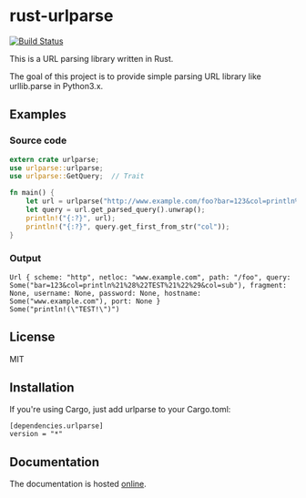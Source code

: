 # rust-urlparse

[![Build Status](https://travis-ci.org/yykamei/rust-urlparse.svg?branch=master)](https://travis-ci.org/yykamei/rust-urlparse)

This is a URL parsing library written in Rust.

The goal of this project is to provide simple parsing URL library
like urllib.parse in Python3.x.

## Examples

### Source code

``` rust
extern crate urlparse;
use urlparse::urlparse;
use urlparse::GetQuery;  // Trait

fn main() {
    let url = urlparse("http://www.example.com/foo?bar=123&col=println%21%28%22TEST%21%22%29&col=sub");
    let query = url.get_parsed_query().unwrap();
    println!("{:?}", url);
    println!("{:?}", query.get_first_from_str("col"));
}
```

### Output

```
Url { scheme: "http", netloc: "www.example.com", path: "/foo", query: Some("bar=123&col=println%21%28%22TEST%21%22%29&col=sub"), fragment: None, username: None, password: None, hostname: Some("www.example.com"), port: None }
Some("println!(\"TEST!\")")
```

## License

MIT

## Installation

If you're using Cargo, just add urlparse to your Cargo.toml:

    [dependencies.urlparse]
    version = "*"

## Documentation

The documentation is hosted [online][urlparse-doc].

[urlparse-doc]: https://yykamei.github.io/rust-urlparse
